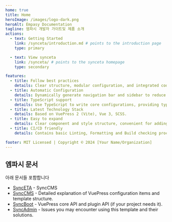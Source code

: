 ```yaml
---
home: true
title: Home
heroImage: /images/logo-dark.png
heroAlt: Empasy Documentation
tagline: 엠파시 개발자 가이트및 제품 소개
actions:
  - text: Getting Started
    link: /synceta/introduction.md # points to the introduction page
    type: primary

  - text: View synceta
    link: /synceta/ # points to the synceta homepage
    type: secondary

features:
  - title: Follow best practices
    details: Clear structure, modular configuration, and integrated code quality tools.
  - title: Automatic Configuration
    details: Dynamically generate navigation bar and sidebar to reduce manual maintenance costs.
  - title: TypeScript support
    details: Use TypeScript to write core configurations, providing type safety and smart prompts.
  - title: Latest Technology Stack
    details: Based on VuePress 2 (Vite), Vue 3, SCSS.
  - title: Easy to expand
    details: Clear component and style structure, convenient for adding custom functions and themes.
  - title: CI/CD friendly
    details: Contains basic Linting, Formatting and Build checking processes.

footer: MIT Licensed | Copyright © 2024 [Your Name/Organization]
---
```


## 엠파시 문서

아래 문서들 포함합니다

- [SyncETA](/synceta/) - SyncCMS
- [SyncCMS](/synccms/) - Detailed explanation of VuePress configuration items and template structure.
- [SyncBoot](/syncboot/) - VuePress core API and plugin API (if your project needs it).
- [SyncAdmin](/syncamdin/) - Issues you may encounter using this template and their solutions.
